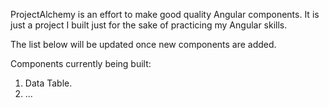 ProjectAlchemy is an effort to make good quality Angular components. It is just a project I built just for the sake of practicing my Angular skills.

The list below will be updated once new components are added.

Components currently being built:

1. Data Table.
2. ...
